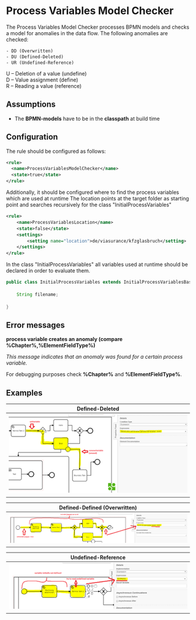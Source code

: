 Process Variables Model Checker
=================================
The Process Variables Model Checker processes BPMN models and checks a model for anomalies in the data flow. The following anomalies are checked:
```
- DD (Overwritten)
- DU (Defined-Deleted)
- UR (Undefined-Reference)
```
U – Deletion of a value (undefine)  
D – Value assignment (define)  
R – Reading a value (reference)  


## Assumptions
- The **BPMN-models** have to be in the **classpath** at build time

## Configuration
The rule should be configured as follows:
```xml
<rule>
  <name>ProcessVariablesModelChecker</name>
  <state>true</state>
</rule>

```

Additionally, it should be configured where to find the process variables which are used at runtime
The location points at the target folder as starting point and searches recursively for the class "InitialProcessVariables" 
```xml
<rule>
	<name>ProcessVariablesLocation</name>
	<state>false</state>
	<settings>
		<setting name="location">de/viasurance/kfzglasbruch</setting>
	</settings>		
</rule>
```

In the class "InitialProcessVariables" all variables used at runtime should be declared in order to evaluate them.
```java
public class InitialProcessVariables extends InitialProcessVariablesBase {

    String filename;
    
}
```

## Error messages
**process variable creates an anomaly (compare %Chapter%,%ElementFieldType%)**

_This message indicates that an anomaly was found for a certain process variable._

For debugging purposes check **%Chapter%** and **%ElementFieldType%**.

## Examples

| **Defined-Deleted**                                  | 
|:------------------------------------------------------------------------------------------------------:| 
|![Delete unused variable](img/ProcessVariablesModelChecker_DU.PNG "remove unused variable")             |
| |

| **Defined-Defined (Overwritten)**                                  | 
|:------------------------------------------------------------------------------------------------------:| 
|![Defined-defined variable](img/ProcessVariablesModelChecker_DD.PNG "overwritten variable")             |
| |

| **Undefined-Reference**                                  | 
|:------------------------------------------------------------------------------------------------------:| 
|![Try to read undefined variable](img/ProcessVariablesModelChecker_UR.PNG "Undefined-reference variable")             |
| |
